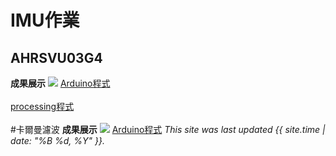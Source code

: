 # IMU作業
## AHRSVU03G4

**成果展示**
![](https://github.com/kaoethan/MCU-project/blob/main/images/348464835_6187038354745339_6319453162851894007_n.gif?raw=true
)
[Arduino程式](https://github.com/rkuo2000/Arduino/blob/master/examples/IMU/MPU6050_DMP6_Teapot/MPU6050_DMP6_Teapot.ino)<br>
<br>
[processing程式](https://github.com/rkuo2000/Arduino/blob/master/examples/IMU/MPU6050_DMP6_Teapot/MPUplane/MPUplane.pde)<br>
<br>
#卡爾曼濾波
**成果展示**
![](https://github.com/kaoethan/MCU-project/blob/main/images/348491260_6565622683457064_3972991592962383747_n.gif?raw=true)
[Arduino程式](https://github.com/rkuo2000/Arduino/blob/master/examples/IMU/MPU6050_KalmanFilter/MPU6050_KalmanFilter.ino)
*This site was last updated {{ site.time | date: "%B %d, %Y" }}.*
